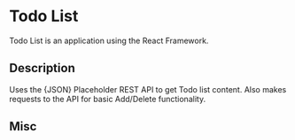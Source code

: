 # Todo List

Todo List is an application using the React Framework.

## Description

Uses the {JSON} Placeholder REST API to get Todo list content. Also makes requests to the API for basic Add/Delete functionality.

## Misc
